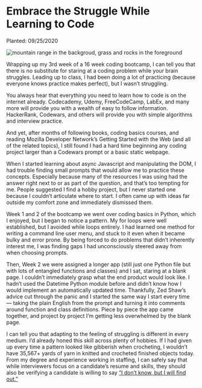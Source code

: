 # Embrace the Struggle While Learning to Code

Planted: 09/25/2020

![mountain range in the backgroud, grass and rocks in the foreground](https://images.abbeyperini.com/embrace/cover.webp)

Wrapping up my 3rd week of a 16 week coding bootcamp, I can tell you that there is no substitute for staring at a coding problem while your brain struggles. Leading up to class, I had been doing a lot of practicing (because everyone knows practice makes perfect), but I wasn’t struggling.

You always hear that everything you need to learn how to code is on the internet already. Codecademy, Udemy, FreeCodeCamp, LabEx, and many more will provide you with a wealth of easy to follow information. HackerRank, Codewars, and others will provide you with simple algorithms and interview practice.

And yet, after months of following books, coding basics courses, and reading Mozilla Developer Network’s Getting Started with the Web (and all of the related topics), I still found I had a hard time beginning any coding project larger than a Codewars prompt or a basic static webpage.

When I started learning about async Javascript and manipulating the DOM, I had trouble finding small prompts that would allow me to practice these concepts. Especially because many of the resources I was using had the answer right next to or as part of the question, and that’s too tempting for me. People suggested I find a hobby project, but I never started one because I couldn’t articulate where to start. I often came up with ideas far outside my comfort zone and immediately dismissed them.

Week 1 and 2 of the bootcamp we went over coding basics in Python, which I enjoyed, but I began to notice a pattern. My for loops were well established, but I avoided while loops entirely. I had learned one method for writing a command line user menu, and stuck to it even when it became bulky and error prone. By being forced to do problems that didn’t inherently interest me, I was finding gaps I had unconsciously steered away from when choosing prompts.

Then, Week 2 we were assigned a longer app (still just one Python file but with lots of entangled functions and classes) and I sat, staring at a blank page. I couldn’t immediately grasp what the end product would look like. I hadn’t used the Datetime Python module before and didn’t know how I would implement an automatically updated time. Thankfully, Zed Shaw’s advice cut through the panic and I started the same way I start every time — taking the plain English from the prompt and turning it into comments around function and class definitions. Piece by piece the app came together, and project by project I’m getting less overwhelmed by the blank page.

I can tell you that adapting to the feeling of struggling is different in every medium. I’d already honed this skill across plenty of hobbies. If I had given up every time a pattern looked like gibberish when crocheting, I wouldn’t have 35,567+ yards of yarn in knitted and crocheted finished objects today. From my degree and experience working in staffing, I can safely say that while interviewers focus on a candidate’s resume and skills, they should also be verifying a candidate is willing to say [“I don’t know, but I will find out.”](https://www.edsurge.com/news/2019-10-28-why-struggle-is-essential-for-the-brain-and-our-lives)
